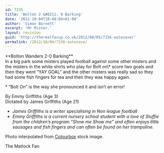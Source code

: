 ```yaml
---
id: 7235
title: 'Bolton 2 &#8211; 0 Barking'
date: '2012-10-04T10:48:04+01:00'
author: 'Simon Barnett'
excerpt: 'Mr Mister.'
layout: revision
guid: 'http://therealfacup.co.uk/2012/08/05/7156-autosave/'
permalink: /2012/10/04/7156-autosave/
---
```


<div>**Bolton Wanders 2-0 Barking**</div>In a big park some misters played football against some other misters and the misters in the white shirts who play for Bolt on\* score two goals and then they went “YAY GOAL” and the other misters was really sad so they had some fish fingers for tea and then they was happy again.

\* “Bolt On” is the way she pronounced it and isn’t an error!

By Emmy Griffiths (Age 3)  
Dictated by James Griffiths (Age 21)

- *James Griffiths is a writer specialising in Non league football*
- *Emmy Griffiths is a current nursery school student with a love of Stuffie from the children’s program “Show me Show me” and often enjoys little sausages and fish fingers and can often be found on her trampoline.*

Photo interpolated from [Colourbox](http://www.colourbox.com/image/the-old-nut-and-bolt-on-white-background-image-3043264) stock image.

<div></div><div></div>The Matlock Fan
